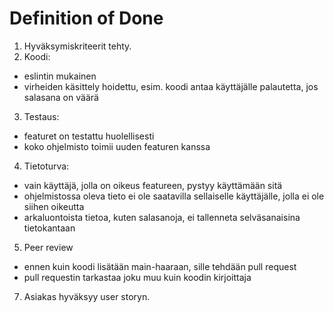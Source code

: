 # Definition of Done

1. Hyväksymiskriteerit tehty.
2. Koodi:
* eslintin mukainen
* virheiden käsittely hoidettu, esim. koodi antaa käyttäjälle palautetta, jos salasana on väärä
3. Testaus:
* featuret on testattu huolellisesti
* koko ohjelmisto toimii uuden featuren kanssa
4. Tietoturva:
* vain käyttäjä, jolla on oikeus featureen, pystyy käyttämään sitä
* ohjelmistossa oleva tieto ei ole saatavilla sellaiselle käyttäjälle, jolla ei ole siihen oikeutta 
* arkaluontoista tietoa, kuten salasanoja, ei tallenneta selväsanaisina tietokantaan
5. Peer review
* ennen kuin koodi lisätään main-haaraan, sille tehdään pull request
* pull requestin tarkastaa joku muu kuin koodin kirjoittaja
7. Asiakas hyväksyy user storyn. 
